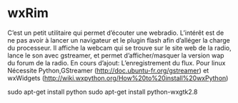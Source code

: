 wxRim
=====
C’est un petit utilitaire qui permet d’écouter une webradio. L’intérêt est de ne pas avoir à lancer un navigateur et le plugin flash afin d’alléger la charge du processeur.
Il affiche la webcam qui se trouve sur le site web de la radio, lance le son avec gstreamer, et permet d’afficher/masquer la version wap du forum de la radio.
En cours d’ajout: L’enregistrement du flux.
Pour linux
Nécessite Python,GStreamer (http://doc.ubuntu-fr.org/gstreamer) et wxWidgets (http://wiki.wxpython.org/How%20to%20install%20wxPython)

sudo apt-get install python
sudo apt-get install python-wxgtk2.8
